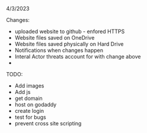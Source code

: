 4/3/2023

Changes:
- uploaded website to github - enfored HTTPS
- Website files saved on OneDrive
- Website files saved physically on Hard Drive
- Notifications when changes happen
- Interal Actor threats account for with change above
- 

TODO:
- Add images
- Add js
- get domain
- host on godaddy
- create login
- test for bugs
- prevent cross site scripting
